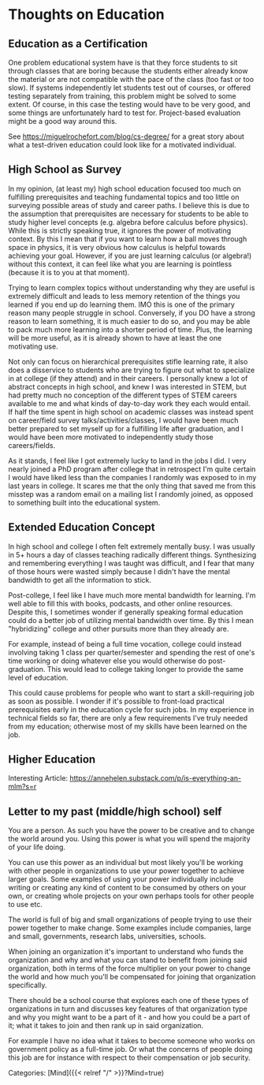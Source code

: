 # Thoughts on Education

## Education as a Certification

One problem educational system have is that they force students to sit through
classes that are boring because the students either already know the material
or are not compatible with the pace of the class (too fast or too slow). If
systems independently let students test out of courses, or offered testing
separately from training, this problem might be solved to some extent.  Of
course, in this case the testing would have to be very good, and some things
are unfortunately hard to test for.  Project-based evaluation might be a good
way around this.

See https://miguelrochefort.com/blog/cs-degree/ for a great story about what a
test-driven education could look like for a motivated individual.

## High School as Survey

In my opinion, (at least my) high school education focused too much on
fulfilling prerequisites and teaching fundamental topics and too little on
surveying possible areas of study and career paths. I believe this is due to
the assumption that prerequisites are necessary for students to be able to
study higher level concepts (e.g. algebra before calculus before physics).
While this is strictly speaking true, it ignores the power of motivating
context.  By this I mean that if you want to learn how a ball moves through
space in physics, it is very obvious how calculus is helpful towards achieving
your goal.  However, if you are just learning calculus (or algebra!) without
this context, it can feel like what you are learning is pointless (because it
is to you at that moment).

Trying to learn complex topics without understanding why they are useful is
extremely difficult and leads to less memory retention of the things you
learned if you end up do learning them. IMO this is one of the primary reason
many people struggle in school. Conversely, if you DO have a strong reason to
learn something, it is much easier to do so, and you may be able to pack much
more learning into a shorter period of time.  Plus, the learning will be more
useful, as it is already shown to have at least the one motivating use.

Not only can focus on hierarchical prerequisites stifle learning rate, it also
does a disservice to students who are trying to figure out what to specialize
in at college (if they attend) and in their careers. I personally knew a lot of
abstract concepts in high school, and knew I was interested in STEM, but had
pretty much no conception of the different types of STEM careers available to
me and what kinds of day-to-day work they each would entail. If half the time
spent in high school on academic classes was instead spent on career/field
survey talks/activities/classes, I would have been much better prepared to set
myself up for a fulfilling life after graduation, and I would have been more
motivated to independently study those careers/fields.

As it stands, I feel like I got extremely lucky to land in the jobs I did.  I
very nearly joined a PhD program after college that in retrospect I'm quite
certain I would have liked less than the companies I randomly was exposed to in
my last years in college. It scares me that the only thing that saved me from
this misstep was a random email on a mailing list I randomly joined, as opposed
to something built into the educational system.

## Extended Education Concept

In high school and college I often felt extremely mentally busy. I was usually
in 5+ hours a day of classes teaching radically different things. Synthesizing
and remembering everything I was taught was difficult, and I fear that many of
those hours were wasted simply because I didn't have the mental bandwidth to
get all the information to stick.

Post-college, I feel like I have much more mental bandwidth for learning.  I'm
well able to fill this with books, podcasts, and other online resources.
Despite this, I sometimes wonder if generally speaking formal education could
do a better job of utilizing mental bandwidth over time.  By this I mean
"hybridizing" college and other pursuits more than they already are.

For example, instead of being a full time vocation, college could instead
involving taking 1 class per quarter/semester and spending the rest of one's
time working or doing whatever else you would otherwise do post-graduation.
This would lead to college taking longer to provide the same level of
education.

This could cause problems for people who want to start a skill-requiring job
as soon as possible. I wonder if it's possible to front-load practical
prerequisites early in the education cycle for such jobs. In my experience in
technical fields so far, there are only a few requirements I've truly needed
from my education; otherwise most of my skills have been learned on the job.

## Higher Education

Interesting Article: https://annehelen.substack.com/p/is-everything-an-mlm?s=r

## Letter to my past (middle/high school) self

You are a person.
As such you have the power to be creative and to change the world around you.
Using this power is what you will spend the majority of your life doing.

You can use this power as an individual but most likely you'll be working with
other people in organizations to use your power together to achieve larger
goals.
Some examples of using your power individually include writing or creating any
kind of content to be consumed by others on your own, or creating whole projects
on your own perhaps tools for other people to use etc.

The world is full of big and small organizations of people trying to use their
power together to make change.
Some examples include companies, large and small, governments, research labs,
universities, schools.

When joining an organization it's important to understand who funds the
organization and why and what you can stand to benefit from joining said
organization, both in terms of the force multiplier on your power to change the
world and how much you'll be compensated for joining that organization
specifically.

There should be a school course that explores each one of these types of
organizations in turn and discusses key features of that organization type and
why you might want to be a part of it  - and how you could be a part of it; what
it takes to join and then rank up in said organization.

For example I have no idea what it takes to become someone who works on
government policy as a full-time job.
Or what the concerns of people doing this job are for  instance with respect to
their compensation or job security.

Categories:
[Mind]({{< relref "/" >}}?Mind=true)